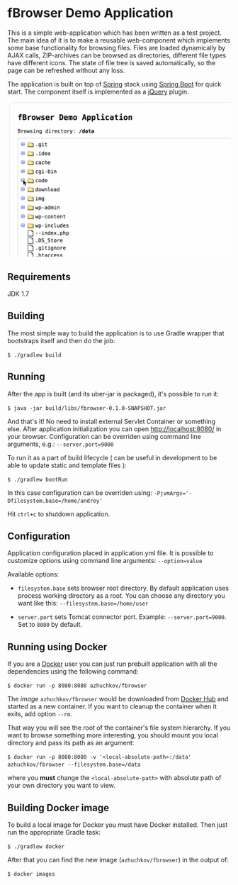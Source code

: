 fBrowser Demo Application
==================================

This is a simple web-application which has been written as a test project. The main idea of it is to make a reusable
web-component which implements some base functionality for browsing files. Files are loaded dynamically by AJAX calls,
ZIP-archives can be browsed as directories, different file types have different icons. The state of file tree is 
saved automatically, so the page can be refreshed without any loss. 

The application is built on top of [Spring](https://spring.io/) stack 
using [Spring Boot](https://projects.spring.io/spring-boot/) for quick start.
The component itself is implemented as a [jQuery](https://jquery.com/) plugin.

![fBrowser Demo](https://github.com/azhuchkov/fbrowser/blob/master/fbrowser-demo-600px.gif)


Requirements
------------

JDK 1.7


Building
--------
The most simple way to build the application is to use Gradle wrapper that bootstraps itself and then do the job:

`$ ./gradlew build`


Running
-------

After the app is built (and its uber-jar is packaged), it's possible to run it:

`$ java -jar build/libs/fbrowser-0.1.0-SNAPSHOT.jar`

And that's it! No need to install external Servlet Container or something else. After application initialization 
you can open <http://localhost:8080/> in your browser. Configuration can be overriden using command line arguments, 
e.g.: `--server.port=9000`

To run it as a part of build lifecycle ( can be useful in development to be able to update static and template files ):

`$ ./gradlew bootRun`

In this case configuration can be overriden using: `-PjvmArgs='-Dfilesystem.base=/home/andrey'`

Hit `ctrl+c` to shutdown application.


Configuration
-------------

Application configuration placed in application.yml file. It is possible to customize options
using command line arguments: `--option=value`

Available options:

  * `filesystem.base` sets browser root directory. By default application uses process working directory as a root.
    You can choose any directory you want like this: `--filesystem.base=/home/user`

  * `server.port` sets Tomcat connector port. Example: `--server.port=9000`. Set to `8080` by default.


Running using Docker
--------------------

If you are a [Docker](https://www.docker.com/) user you can just run prebuilt application with all the dependencies 
using the following command:

`$ docker run -p 8080:8080 azhuchkov/fbrowser`

The _image_ `azhuchkov/fbrowser` would be downloaded from [Docker Hub](https://hub.docker.com/r/azhuchkov/fbrowser/) 
and started as a new container. If you want to cleanup the container when it exits, add option `--rm`.

That way you will see the root of the container's file system hierarchy. If you want to browse something more
interesting, you should mount you local directory and pass its path as an argument:

`$ docker run -p 8080:8080 -v '<local-absolute-path>:/data' azhuchkov/fbrowser --filesystem.base=/data`

where you __must__ change the `<local-absolute-path>` with absolute path of your own directory you want to view.

Building Docker image
---------------------

To build a local image for Docker you must have Docker installed. Then just run the appropriate Gradle task:

`$ ./gradlew docker`

After that you can find the new image (`azhuchkov/fbrowser`) in the output of: 

`$ docker images`

 
